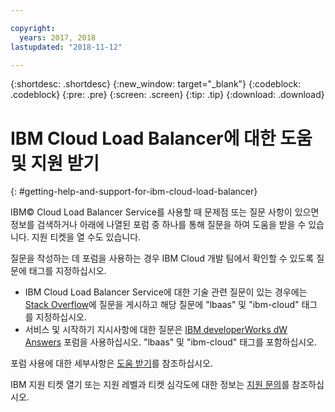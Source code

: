 ```yaml
---

copyright:
  years: 2017, 2018
lastupdated: "2018-11-12"

---
```


{:shortdesc: .shortdesc}
{:new_window: target="_blank"}
{:codeblock: .codeblock}
{:pre: .pre}
{:screen: .screen}
{:tip: .tip}
{:download: .download}

# IBM Cloud Load Balancer에 대한 도움 및 지원 받기
{: #getting-help-and-support-for-ibm-cloud-load-balancer}

IBM© Cloud Load Balancer Service를 사용할 때 문제점 또는 질문 사항이 있으면 정보를 검색하거나 아래에 나열된 포럼 중 하나를 통해 질문을 하여 도움을 받을 수 있습니다. 지원 티켓을 열 수도 있습니다.

질문을 작성하는 데 포럼을 사용하는 경우 IBM Cloud 개발 팀에서 확인할 수 있도록 질문에 태그를 지정하십시오.

* IBM Cloud Load Balancer Service에 대한 기술 관련 질문이 있는 경우에는 [Stack Overflow](https://stackoverflow.com/search?q=lbaas+ibm-cloud)에 질문을 게시하고 해당 질문에 "lbaas" 및 "ibm-cloud" 태그를 지정하십시오.
* 서비스 및 시작하기 지시사항에 대한 질문은 [IBM developerWorks dW Answers](https://developer.ibm.com/answers/topics/lbaas.html?smartspace=ibm-cloud) 포럼을 사용하십시오. "lbaas" 및 "ibm-cloud" 태그를 포함하십시오.

포럼 사용에 대한 세부사항은 [도움 받기](https://{DomainName}/docs/get-support?topic=get-support-using-avatar)를 참조하십시오.

IBM 지원 티켓 열기 또는 지원 레벨과 티켓 심각도에 대한 정보는 [지원 문의](/docs/get-support?topic=get-support-contacting-bluemix-support-dedicated-local)를 참조하십시오.
